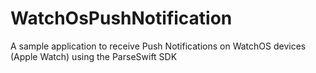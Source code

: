 # WatchOsPushNotification
A sample application to receive Push Notifications on WatchOS devices (Apple Watch) using the ParseSwift SDK
